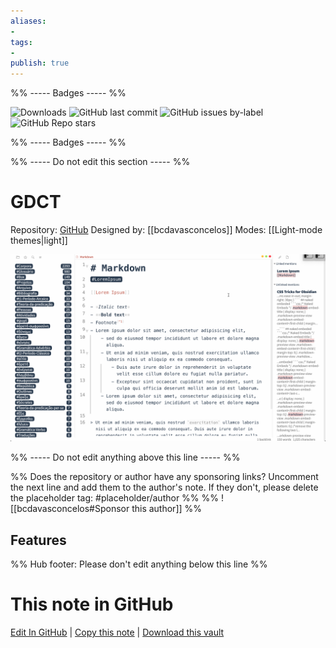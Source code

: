 ```yaml
---
aliases:
- 
tags: 
- 
publish: true
---
```


%% ----- Badges ----- %%

![Downloads](https://img.shields.io/badge/downloads-5599-573E7A?style=for-the-badge&logo=)
![GitHub last commit](https://img.shields.io/github/last-commit/bcdavasconcelos/Obsidian-GDCT?color=573E7A&label=last%20update&logo=github&style=for-the-badge)
![GitHub issues by-label](https://img.shields.io/github/issues/bcdavasconcelos/Obsidian-GDCT/help%20wanted?color=573E7A&logo=github&style=for-the-badge) 
![GitHub Repo stars](https://img.shields.io/github/stars/bcdavasconcelos/Obsidian-GDCT?color=573E7A&logo=github&style=for-the-badge)

%% ----- Badges ----- %%

%% ----- Do not edit this section ----- %%

# GDCT

Repository: [GitHub](https://github.com/bcdavasconcelos/Obsidian-GDCT)
Designed by: [[bcdavasconcelos]]
Modes: [[Light-mode themes|light]]



![screenshot](https://github.com/bcdavasconcelos/Obsidian-GDCT/raw/HEAD/gdct.png)

%% ----- Do not edit anything above this line ----- %% 

%% Does the repository or author have any sponsoring links? Uncomment the next line and add them to the author's note. If they don't, please delete the placeholder tag: #placeholder/author %%
%% ![[bcdavasconcelos#Sponsor this author]] %%


## Features



%% Hub footer: Please don't edit anything below this line %%

# This note in GitHub

<span class="git-footer">[Edit In GitHub](https://github.dev/obsidian-community/obsidian-hub/blob/main/02%20-%20Community%20Expansions/02.05%20All%20Community%20Expansions/Themes/GDCT.md "git-hub-edit-note") | [Copy this note](https://raw.githubusercontent.com/obsidian-community/obsidian-hub/main/02%20-%20Community%20Expansions/02.05%20All%20Community%20Expansions/Themes/GDCT.md "git-hub-copy-note") | [Download this vault](https://github.com/obsidian-community/obsidian-hub/archive/refs/heads/main.zip "git-hub-download-vault") </span>

